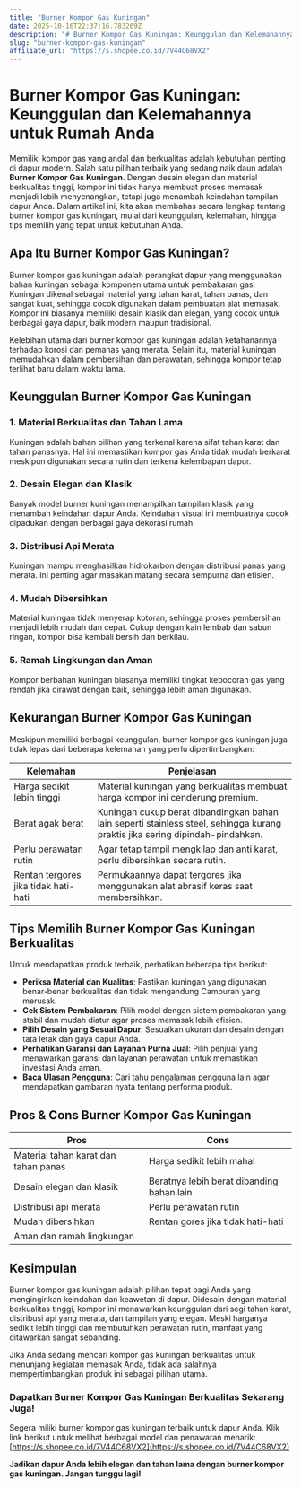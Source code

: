```yaml
---
title: "Burner Kompor Gas Kuningan"
date: 2025-10-16T22:37:16.783269Z
description: "# Burner Kompor Gas Kuningan: Keunggulan dan Kelemahannya untuk Rumah Anda..."
slug: "burner-kompor-gas-kuningan"
affiliate_url: "https://s.shopee.co.id/7V44C68VX2"
---
```

# Burner Kompor Gas Kuningan: Keunggulan dan Kelemahannya untuk Rumah Anda

Memiliki kompor gas yang andal dan berkualitas adalah kebutuhan penting di dapur modern. Salah satu pilihan terbaik yang sedang naik daun adalah **Burner Kompor Gas Kuningan**. Dengan desain elegan dan material berkualitas tinggi, kompor ini tidak hanya membuat proses memasak menjadi lebih menyenangkan, tetapi juga menambah keindahan tampilan dapur Anda. Dalam artikel ini, kita akan membahas secara lengkap tentang burner kompor gas kuningan, mulai dari keunggulan, kelemahan, hingga tips memilih yang tepat untuk kebutuhan Anda.

## Apa Itu Burner Kompor Gas Kuningan?

Burner kompor gas kuningan adalah perangkat dapur yang menggunakan bahan kuningan sebagai komponen utama untuk pembakaran gas. Kuningan dikenal sebagai material yang tahan karat, tahan panas, dan sangat kuat, sehingga cocok digunakan dalam pembuatan alat memasak. Kompor ini biasanya memiliki desain klasik dan elegan, yang cocok untuk berbagai gaya dapur, baik modern maupun tradisional.

Kelebihan utama dari burner kompor gas kuningan adalah ketahanannya terhadap korosi dan pemanas yang merata. Selain itu, material kuningan memudahkan dalam pembersihan dan perawatan, sehingga kompor tetap terlihat baru dalam waktu lama.

## Keunggulan Burner Kompor Gas Kuningan

### 1. Material Berkualitas dan Tahan Lama

Kuningan adalah bahan pilihan yang terkenal karena sifat tahan karat dan tahan panasnya. Hal ini memastikan kompor gas Anda tidak mudah berkarat meskipun digunakan secara rutin dan terkena kelembapan dapur.

### 2. Desain Elegan dan Klasik

Banyak model burner kuningan menampilkan tampilan klasik yang menambah keindahan dapur Anda. Keindahan visual ini membuatnya cocok dipadukan dengan berbagai gaya dekorasi rumah.

### 3. Distribusi Api Merata

Kuningan mampu menghasilkan hidrokarbon dengan distribusi panas yang merata. Ini penting agar masakan matang secara sempurna dan efisien.

### 4. Mudah Dibersihkan

Material kuningan tidak menyerap kotoran, sehingga proses pembersihan menjadi lebih mudah dan cepat. Cukup dengan kain lembab dan sabun ringan, kompor bisa kembali bersih dan berkilau.

### 5. Ramah Lingkungan dan Aman

Kompor berbahan kuningan biasanya memiliki tingkat kebocoran gas yang rendah jika dirawat dengan baik, sehingga lebih aman digunakan.

## Kekurangan Burner Kompor Gas Kuningan

Meskipun memiliki berbagai keunggulan, burner kompor gas kuningan juga tidak lepas dari beberapa kelemahan yang perlu dipertimbangkan:

| Kelemahan                                | Penjelasan                                                                 |
|------------------------------------------|---------------------------------------------------------------------------|
| Harga sedikit lebih tinggi             | Material kuningan yang berkualitas membuat harga kompor ini cenderung premium. |
| Berat agak berat                        | Kuningan cukup berat dibandingkan bahan lain seperti stainless steel, sehingga kurang praktis jika sering dipindah-pindahkan. |
| Perlu perawatan rutin                   | Agar tetap tampil mengkilap dan anti karat, perlu dibersihkan secara rutin. |
| Rentan tergores jika tidak hati-hati   | Permukaannya dapat tergores jika menggunakan alat abrasif keras saat membersihkan. |

## Tips Memilih Burner Kompor Gas Kuningan Berkualitas

Untuk mendapatkan produk terbaik, perhatikan beberapa tips berikut:

- **Periksa Material dan Kualitas**: Pastikan kuningan yang digunakan benar-benar berkualitas dan tidak mengandung Campuran yang merusak.
- **Cek Sistem Pembakaran**: Pilih model dengan sistem pembakaran yang stabil dan mudah diatur agar proses memasak lebih efisien.
- **Pilih Desain yang Sesuai Dapur**: Sesuaikan ukuran dan desain dengan tata letak dan gaya dapur Anda.
- **Perhatikan Garansi dan Layanan Purna Jual**: Pilih penjual yang menawarkan garansi dan layanan perawatan untuk memastikan investasi Anda aman.
- **Baca Ulasan Pengguna**: Cari tahu pengalaman pengguna lain agar mendapatkan gambaran nyata tentang performa produk.

## Pros & Cons Burner Kompor Gas Kuningan

| **Pros**                         | **Cons**                                 |
|---------------------------------|------------------------------------------|
| Material tahan karat dan tahan panas | Harga sedikit lebih mahal             |
| Desain elegan dan klasik       | Beratnya lebih berat dibanding bahan lain |
| Distribusi api merata           | Perlu perawatan rutin               |
| Mudah dibersihkan              | Rentan gores jika tidak hati-hati    |
| Aman dan ramah lingkungan     |                                      |

## Kesimpulan

Burner kompor gas kuningan adalah pilihan tepat bagi Anda yang menginginkan keindahan dan keawetan di dapur. Didesain dengan material berkualitas tinggi, kompor ini menawarkan keunggulan dari segi tahan karat, distribusi api yang merata, dan tampilan yang elegan. Meski harganya sedikit lebih tinggi dan membutuhkan perawatan rutin, manfaat yang ditawarkan sangat sebanding.

Jika Anda sedang mencari kompor gas kuningan berkualitas untuk menunjang kegiatan memasak Anda, tidak ada salahnya mempertimbangkan produk ini sebagai pilihan utama.

### Dapatkan Burner Kompor Gas Kuningan Berkualitas Sekarang Juga!

Segera miliki burner kompor gas kuningan terbaik untuk dapur Anda. Klik link berikut untuk melihat berbagai model dan penawaran menarik: [https://s.shopee.co.id/7V44C68VX2](https://s.shopee.co.id/7V44C68VX2)

**Jadikan dapur Anda lebih elegan dan tahan lama dengan burner kompor gas kuningan. Jangan tunggu lagi!**